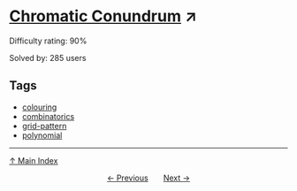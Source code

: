 # [Chromatic Conundrum](https://projecteuler.net/problem=544) ↗️

Difficulty rating: 90%

Solved by: 285 users
## Tags

- [colouring](../tags/colouring.md)
- [combinatorics](../tags/combinatorics.md)
- [grid-pattern](../tags/grid-pattern.md)
- [polynomial](../tags/polynomial.md)



---

[↑ Main Index](../README.md)


<div align=center><a href='543.md'>← Previous</a> &nbsp;&nbsp; &nbsp;&nbsp;  <a href='545.md'>Next →</a></div>
